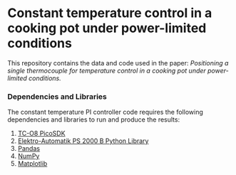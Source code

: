 # Constant temperature control in a cooking pot under power-limited conditions
This repository contains the data and code used in the paper: _Positioning a single thermocouple for temperature control in a cooking pot under power-limited conditions._

### Dependencies and Libraries
The constant temperature PI controller code requires the following dependencies and libraries to run and produce the results:
1. [TC-O8 PicoSDK](https://www.picotech.com/downloads)
2. [Elektro-Automatik PS 2000 B Python Library](https://github.com/ssproessig/Python-PS2000B?tab=readme-ov-file)
3. [Pandas](https://pandas.pydata.org/docs/getting_started/install.html)
4. [NumPy](https://numpy.org/install/)
5. [Matplotlib](https://matplotlib.org/stable/users/installing/index.html)

